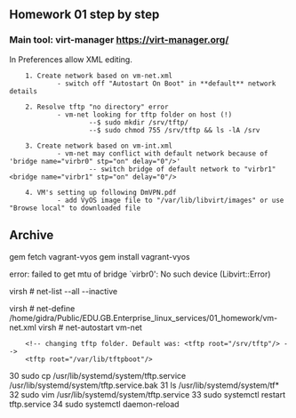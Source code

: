 ## Homework 01 step by step
### Main tool: **virt-manager** https://virt-manager.org/
In Preferences allow XML editing.

        1. Create network based on vm-net.xml
                - switch off "Autostart On Boot" in **default** network details

        2. Resolve tftp "no directory" error
                - vm-net looking for tftp folder on host (!)
                        --$ sudo mkdir /srv/tftp/
                        --$ sudo chmod 755 /srv/tftp && ls -lA /srv

        3. Create network based on vm-int.xml
                - vm-net may conflict with default network because of 'bridge name="virbr0" stp="on" delay="0"/>'
                        -- switch bridge of default network to "virbr1" <bridge name="virbr1" stp="on" delay="0"/>
        
        4. VM's setting up following DmVPN.pdf
                - add VyOS image file to "/var/lib/libvirt/images" or use "Browse local" to downloaded file

## Archive
gem fetch vagrant-vyos
gem install vagrant-vyos

error: failed to get mtu of bridge `virbr0': No such device (Libvirt::Error)

virsh # net-list --all --inactive

virsh # net-define /home/gidra/Public/EDU.GB.Enterprise_linux_services/01_homework/vm-net.xml
virsh # net-autostart vm-net


        <!-- changing tftp folder. Default was: <tftp root="/srv/tftp"/> -->
        <tftp root="/var/lib/tftpboot"/>

   30  sudo cp /usr/lib/systemd/system/tftp.service /usr/lib/systemd/system/tftp.service.bak
   31  ls /usr/lib/systemd/system/tf*
   32  sudo vim /usr/lib/systemd/system/tftp.service 
   33  sudo systemctl restart tftp.service 
   34  sudo systemctl daemon-reload 